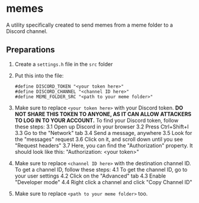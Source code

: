 # memes
A utility specifically created to send memes from a meme folder to a Discord channel.

## Preparations

1. Create a `settings.h` file in the `src` folder
2. Put this into the file:
   ```
   #define DISCORD_TOKEN "<your token here>"
   #define DISCORD_CHANNEL "<channel ID here>"
   #define MEME_FOLDER_SRC "<path to your meme folder>"
   ```

3. Make sure to replace `<your token here>` with your Discord token. **DO NOT SHARE THIS TOKEN TO ANYONE, AS IT CAN ALLOW ATTACKERS TO LOG IN TO YOUR ACCOUNT.** To find your Discord token, follow these steps:
   3.1 Open up Discord in your browser
   3.2 Press Ctrl+Shift+I
   3.3 Go to the "Network" tab
   3.4 Send a message, anywhere
   3.5 Look for the "messages" request
   3.6 Click on it, and scroll down until you see "Request headers"
   3.7 Here, you can find the "Authorization" property. It should look like this: "Authorization: \<your token>"
4. Make sure to replace `<channel ID here>` with the destination channel ID. To get a channel ID, follow these steps:
   4.1 To get the channel ID, go to your user settings
   4.2 Click on the "Advanced" tab
   4.3 Enable "Developer mode"
   4.4 Right click a channel and click "Copy Channel ID"
5. Make sure to replace `<path to your meme folder>` too.